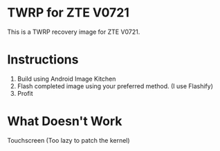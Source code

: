 # TWRP for ZTE V0721
This is a TWRP recovery image for ZTE V0721. 

# Instructions
1. Build using Android Image Kitchen
2. Flash completed image using your preferred method. (I use Flashify)
3. Profit

# What Doesn't Work
Touchscreen (Too lazy to patch the kernel)
